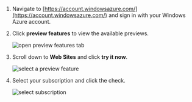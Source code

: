 1.	Navigate to [https://account.windowsazure.com/](https://account.windowsazure.com/) and sign in with your Windows Azure account.

2.	Click **preview features** to view the available previews.
	
	![open preview features tab][0]

2.	Scroll down to **Web Sites** and click **try it now**.

	![select a preview feature][1]

3.	Select your subscription and click the check.

	![select subscription][2]

[0]: ../media/antares-iaas-preview-01.png
[1]: ../media/antares-iaas-preview-05.png
[2]: ../media/antares-iaas-preview-06.png




